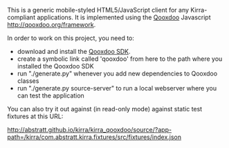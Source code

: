This is a generic mobile-styled HTML5/JavaScript client for any Kirra-compliant applications. It is implemented using the [Qooxdoo](http://qooxdoo.org) Javascript http://qooxdoo.org/framework.

In order to work on this project, you need to:

- download and install the [Qooxdoo SDK](http://qooxdoo.org/downloads).
- create a symbolic link called 'qooxdoo' from here to the path where you installed the Qooxdoo SDK
- run "./generate.py" whenever you add new dependencies to Qooxdoo classes
- run "./generate.py source-server" to run a local webserver where you can test the application

You can also try it out against (in read-only mode) against static test fixtures at this URL:

http://abstratt.github.io/kirra/kirra_qooxdoo/source/?app-path=/kirra/com.abstratt.kirra.fixtures/src/fixtures/index.json
